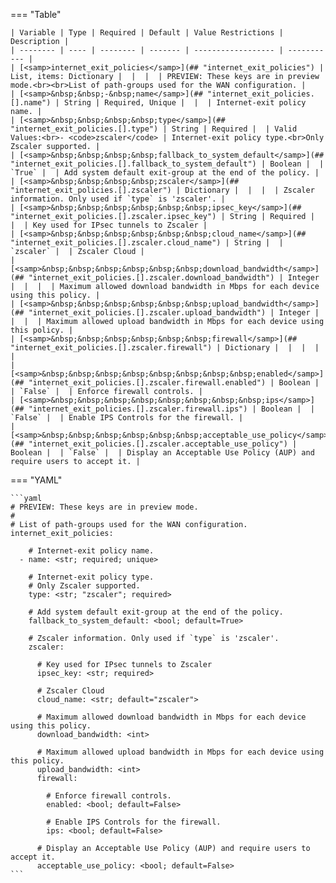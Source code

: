 <!--
  ~ Copyright (c) 2024 Arista Networks, Inc.
  ~ Use of this source code is governed by the Apache License 2.0
  ~ that can be found in the LICENSE file.
  -->
=== "Table"

    | Variable | Type | Required | Default | Value Restrictions | Description |
    | -------- | ---- | -------- | ------- | ------------------ | ----------- |
    | [<samp>internet_exit_policies</samp>](## "internet_exit_policies") | List, items: Dictionary |  |  |  | PREVIEW: These keys are in preview mode.<br><br>List of path-groups used for the WAN configuration. |
    | [<samp>&nbsp;&nbsp;-&nbsp;name</samp>](## "internet_exit_policies.[].name") | String | Required, Unique |  |  | Internet-exit policy name. |
    | [<samp>&nbsp;&nbsp;&nbsp;&nbsp;type</samp>](## "internet_exit_policies.[].type") | String | Required |  | Valid Values:<br>- <code>zscaler</code> | Internet-exit policy type.<br>Only Zscaler supported. |
    | [<samp>&nbsp;&nbsp;&nbsp;&nbsp;fallback_to_system_default</samp>](## "internet_exit_policies.[].fallback_to_system_default") | Boolean |  | `True` |  | Add system default exit-group at the end of the policy. |
    | [<samp>&nbsp;&nbsp;&nbsp;&nbsp;zscaler</samp>](## "internet_exit_policies.[].zscaler") | Dictionary |  |  |  | Zscaler information. Only used if `type` is 'zscaler'. |
    | [<samp>&nbsp;&nbsp;&nbsp;&nbsp;&nbsp;&nbsp;ipsec_key</samp>](## "internet_exit_policies.[].zscaler.ipsec_key") | String | Required |  |  | Key used for IPsec tunnels to Zscaler |
    | [<samp>&nbsp;&nbsp;&nbsp;&nbsp;&nbsp;&nbsp;cloud_name</samp>](## "internet_exit_policies.[].zscaler.cloud_name") | String |  | `zscaler` |  | Zscaler Cloud |
    | [<samp>&nbsp;&nbsp;&nbsp;&nbsp;&nbsp;&nbsp;download_bandwidth</samp>](## "internet_exit_policies.[].zscaler.download_bandwidth") | Integer |  |  |  | Maximum allowed download bandwidth in Mbps for each device using this policy. |
    | [<samp>&nbsp;&nbsp;&nbsp;&nbsp;&nbsp;&nbsp;upload_bandwidth</samp>](## "internet_exit_policies.[].zscaler.upload_bandwidth") | Integer |  |  |  | Maximum allowed upload bandwidth in Mbps for each device using this policy. |
    | [<samp>&nbsp;&nbsp;&nbsp;&nbsp;&nbsp;&nbsp;firewall</samp>](## "internet_exit_policies.[].zscaler.firewall") | Dictionary |  |  |  |  |
    | [<samp>&nbsp;&nbsp;&nbsp;&nbsp;&nbsp;&nbsp;&nbsp;&nbsp;enabled</samp>](## "internet_exit_policies.[].zscaler.firewall.enabled") | Boolean |  | `False` |  | Enforce firewall controls. |
    | [<samp>&nbsp;&nbsp;&nbsp;&nbsp;&nbsp;&nbsp;&nbsp;&nbsp;ips</samp>](## "internet_exit_policies.[].zscaler.firewall.ips") | Boolean |  | `False` |  | Enable IPS Controls for the firewall. |
    | [<samp>&nbsp;&nbsp;&nbsp;&nbsp;&nbsp;&nbsp;acceptable_use_policy</samp>](## "internet_exit_policies.[].zscaler.acceptable_use_policy") | Boolean |  | `False` |  | Display an Acceptable Use Policy (AUP) and require users to accept it. |

=== "YAML"

    ```yaml
    # PREVIEW: These keys are in preview mode.
    #
    # List of path-groups used for the WAN configuration.
    internet_exit_policies:

        # Internet-exit policy name.
      - name: <str; required; unique>

        # Internet-exit policy type.
        # Only Zscaler supported.
        type: <str; "zscaler"; required>

        # Add system default exit-group at the end of the policy.
        fallback_to_system_default: <bool; default=True>

        # Zscaler information. Only used if `type` is 'zscaler'.
        zscaler:

          # Key used for IPsec tunnels to Zscaler
          ipsec_key: <str; required>

          # Zscaler Cloud
          cloud_name: <str; default="zscaler">

          # Maximum allowed download bandwidth in Mbps for each device using this policy.
          download_bandwidth: <int>

          # Maximum allowed upload bandwidth in Mbps for each device using this policy.
          upload_bandwidth: <int>
          firewall:

            # Enforce firewall controls.
            enabled: <bool; default=False>

            # Enable IPS Controls for the firewall.
            ips: <bool; default=False>

          # Display an Acceptable Use Policy (AUP) and require users to accept it.
          acceptable_use_policy: <bool; default=False>
    ```
